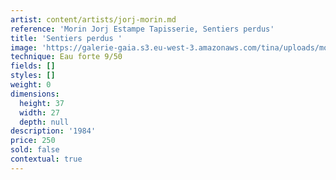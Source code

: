 ```yaml
---
artist: content/artists/jorj-morin.md
reference: 'Morin Jorj Estampe Tapisserie, Sentiers perdus'
title: 'Sentiers perdus '
image: 'https://galerie-gaia.s3.eu-west-3.amazonaws.com/tina/uploads/morin-jorj-estampe-tapisserie/GALERIE GAIA.J.MORIN.SENTIER PERDUS.37x27.jpg'
technique: Eau forte 9/50
fields: []
styles: []
weight: 0
dimensions:
  height: 37
  width: 27
  depth: null
description: '1984'
price: 250
sold: false
contextual: true
---
```


